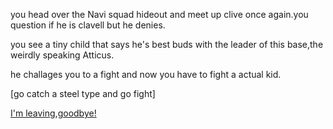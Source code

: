 you head over the Navi squad hideout and meet up clive once again.you question if he is clavell but he denies.


you see a tiny child that says he's best buds with the leader of this base,the weirdly speaking Atticus.

he challages you to a fight and now you have to fight a actual kid.

[go catch a steel type and go fight]

[I'm leaving,goodbye!](Team-star-defeat.md)
